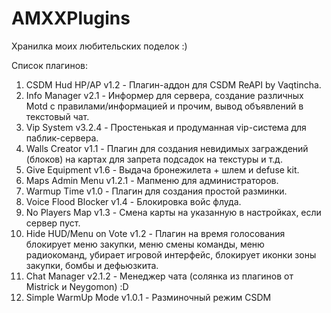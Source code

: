 # AMXXPlugins
Хранилка моих любительских поделок :)

Список плагинов:
1) CSDM Hud HP/AP v1.2 - Плагин-аддон для CSDM ReAPI by Vaqtincha.
2) Info Manager v2.1 - Информер для сервера, создание различных Motd с правилами/информацией и прочим, вывод объявлений в текстовый чат.
3) Vip System v3.2.4 - Простенькая и продуманная vip-система для паблик-сервера.
4) Walls Creator v1.1 - Плагин для создания невидимых заграждений (блоков) на картах для запрета подсадок на текстуры и т.д.
5) Give Equipment v1.6 - Выдача бронежилета + шлем и defuse kit.
6) Maps Admin Menu v1.2.1 - Мапменю для администраторов.
7) Warmup Time v1.0 - Плагин для создания простой разминки.
8) Voice Flood Blocker v1.4 - Блокировка войс флуда.
9) No Players Map v1.3 - Смена карты на указанную в настройках, если сервер пуст.
10) Hide HUD/Menu on Vote v1.2 - Плагин на время голосования блокирует меню закупки, меню смены команды, меню радиокоманд, убирает игровой интерфейс, блокирует иконки зоны закупки, бомбы и дефьюзкита.
11) Chat Manager v2.1.2 - Менеджер чата (солянка из плагинов от Mistrick и Neygomon) :D
12) Simple WarmUp Mode v1.0.1 - Разминочный режим CSDM
